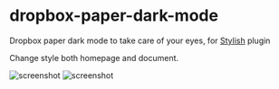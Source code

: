 # dropbox-paper-dark-mode
Dropbox paper dark mode to take care of your eyes, for [Stylish](https://userstyles.org/) plugin

Change style both homepage and document.

![screenshot](https://i.imgur.com/vre62li.jpg)
![screenshot](https://i.imgur.com/vmdPS5l.jpg)
